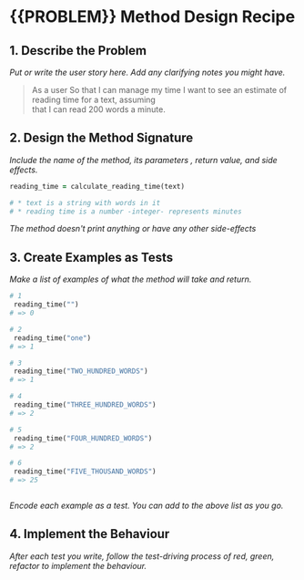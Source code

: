 # {{PROBLEM}} Method Design Recipe


## 1. Describe the Problem

_Put or write the user story here. Add any clarifying notes you might have._

> As a user
> So that I can manage my time
> I want to see an estimate of reading time for a text, assuming   
> that I can read 200 words a minute.

## 2. Design the Method Signature

_Include the name of the method, its parameters , return value, and side effects._

```ruby
reading_time = calculate_reading_time(text)

# * text is a string with words in it
# * reading time is a number -integer- represents minutes
```

_The method doesn't print anything or have any other side-effects_

## 3. Create Examples as Tests

_Make a list of examples of what the method will take and return._

```ruby
# 1
 reading_time("")
# => 0

# 2
 reading_time("one")
# => 1

# 3
 reading_time("TWO_HUNDRED_WORDS")
# => 1

# 4
 reading_time("THREE_HUNDRED_WORDS")
# => 2

# 5
 reading_time("FOUR_HUNDRED_WORDS")
# => 2

# 6
 reading_time("FIVE_THOUSAND_WORDS")
# => 25



```

_Encode each example as a test. You can add to the above list as you go._

## 4. Implement the Behaviour

_After each test you write, follow the test-driving process of red, green, refactor to implement the behaviour._